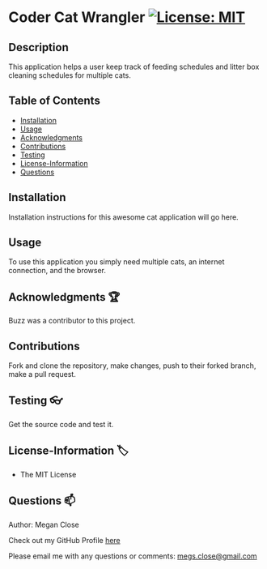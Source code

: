 # Coder Cat Wrangler [![License: MIT](https://img.shields.io/badge/License-MIT-yellow.svg)](https://opensource.org/licenses/MIT)

## Description
This application helps a user keep track of feeding schedules and litter box cleaning schedules for multiple cats. 

## Table of Contents
* [Installation](#Installation)
* [Usage](#Usage)
* [Acknowledgments](#Acknowledgments)
* [Contributions](#Contributions)
* [Testing](#Testing)
* [License-Information](#License-Information)
* [Questions](#Questions)

## Installation
Installation instructions for this awesome cat application will go here. 

  
## Usage
To use this application you simply need multiple cats, an internet connection, and the browser. 

  
## Acknowledgments :trophy:
Buzz was a contributor to this project. 

  
## Contributions
Fork and clone the repository, make changes, push to their forked branch, make a pull request. 

  
## Testing :eyeglasses:
Get the source code and test it. 

  
## License-Information :label:
  * The MIT License
  
## Questions :mailbox:
Author: Megan Close

Check out my GitHub Profile [here](https://github.com/MeganClo)

Please email me with any questions or comments: <megs.close@gmail.com>